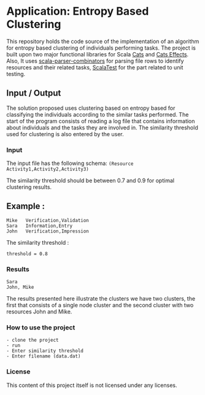 # Application: Entropy Based Clustering

This repository holds the code source of the implementation of an algorithm for entropy based clustering of individuals performing tasks. 
The project is built upon two major functional libraries for Scala [Cats](https://typelevel.org/cats/) and [Cats Effects](https://typelevel.org/cats-effect/). Also, It uses [scala-parser-combinators](https://github.com/scala/scala-parser-combinators) for parsing file rows to identify resources and their related tasks, [ScalaTest](https://www.scalatest.org) for the part related to unit testing.


## Input / Output

The solution proposed uses clustering based on entropy based for classifying the individuals according to the similar tasks performed. 
The start of the program consists of reading a log file that contains information about individuals and the tasks they are involved in. The similarity threshold used for clustering is also entered by the user. 


### Input 

The input file has the following schema: `(Resource Activity1,Activity2,Activity3)`
 
The similarity threshold should be between 0.7 and 0.9 for optimal clustering results.

## Example :

 ```
 Mike	Verification,Validation  
 Sara	Information,Entry  
 John	Verification,Impression 
 ```
 The similarity threshold :
 
  ```
  threshold = 0.8
 ```
 
### Results

 ```
 Sara
 John, Mike

 ```
 The results presented here illustrate the clusters we have two clusters, the first that consists of a single node cluster and the second cluster with two resources John and Mike.
 
### How to use the project 
``` 
- clone the project
- run
- Enter similarity threshold
- Enter filename (data.dat)
```

### License

This content of this project itself is not licensed under any licenses. 


